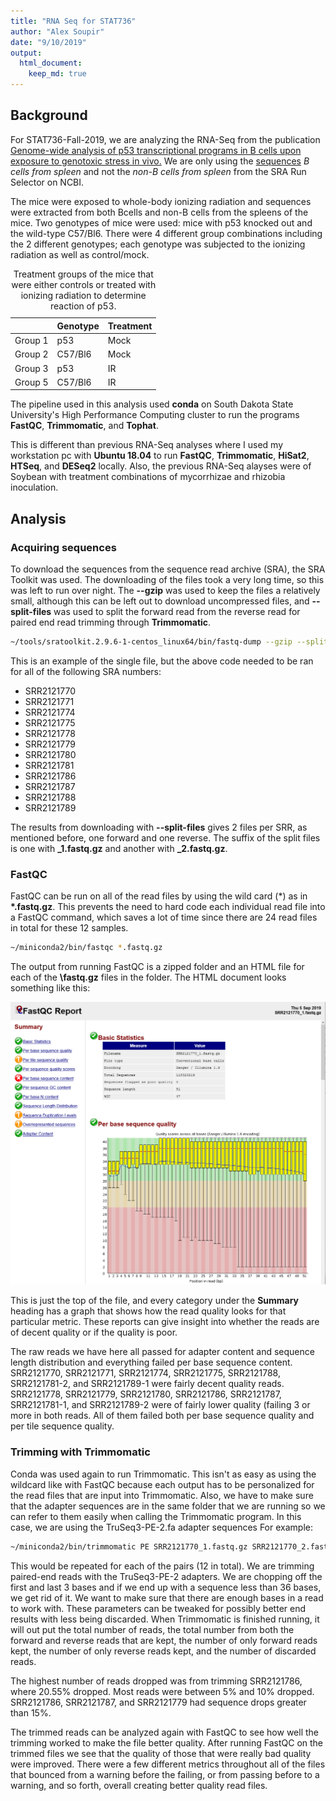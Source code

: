 ```yaml
---
title: "RNA Seq for STAT736"
author: "Alex Soupir"
date: "9/10/2019"
output: 
  html_document:
    keep_md: true
---
```




## Background

For STAT736-Fall-2019, we are analyzing the RNA-Seq from the publication [Genome-wide analysis of p53 transcriptional programs in B cells upon exposure to genotoxic stress in vivo.](https://www.ncbi.nlm.nih.gov/pubmed/26372730?dopt=Abstract) We are only using the [sequences](https://trace.ncbi.nlm.nih.gov/Traces/study/?acc=SRP061386) *B cells from spleen* and not the *non-B cells from spleen* from the SRA Run Selector on NCBI.

The mice were exposed to whole-body ionizing radiation and sequences were extracted from both Bcells and non-B cells from the spleens of the mice. Two genotypes of mice were used: mice with p53 knocked out and the wild-type C57/Bl6. There were 4 different group combinations including the 2 different genotypes; each genotype was subjected to the ionizing radiation as well as control/mock.

<table class="table" style="margin-left: auto; margin-right: auto;">
<caption>Treatment groups of the mice that were either controls or treated with ionizing radiation to determine reaction of p53.</caption>
 <thead>
  <tr>
   <th style="text-align:left;">   </th>
   <th style="text-align:left;"> Genotype </th>
   <th style="text-align:left;"> Treatment </th>
  </tr>
 </thead>
<tbody>
  <tr>
   <td style="text-align:left;"> Group 1 </td>
   <td style="text-align:left;"> p53 </td>
   <td style="text-align:left;"> Mock </td>
  </tr>
  <tr>
   <td style="text-align:left;"> Group 2 </td>
   <td style="text-align:left;"> C57/Bl6 </td>
   <td style="text-align:left;"> Mock </td>
  </tr>
  <tr>
   <td style="text-align:left;"> Group 3 </td>
   <td style="text-align:left;"> p53 </td>
   <td style="text-align:left;"> IR </td>
  </tr>
  <tr>
   <td style="text-align:left;"> Group 5 </td>
   <td style="text-align:left;"> C57/Bl6 </td>
   <td style="text-align:left;"> IR </td>
  </tr>
</tbody>
</table>

The pipeline used in this analysis used **conda** on South Dakota State University's High Performance Computing cluster to run the programs **FastQC**, **Trimmomatic**, and **Tophat**. 

This is different than previous RNA-Seq analyses where I used my workstation pc with **Ubuntu 18.04** to run **FastQC**, **Trimmomatic**, **HiSat2**, **HTSeq**, and **DESeq2** locally. Also, the previous RNA-Seq alayses were of Soybean with treatment combinations of mycorrhizae and rhizobia inoculation.

## Analysis

### Acquiring sequences

To download the sequences from the sequence read archive (SRA), the SRA Toolkit was used. The downloading of the files took a very long time, so this was left to run over night. The **--gzip** was used to keep the files a relatively small, although this can be left out to download uncompressed files, and **--split-files** was used to split the forward read from the reverse read for paired end read trimming through **Trimmomatic**.


```bash
~/tools/sratoolkit.2.9.6-1-centos_linux64/bin/fastq-dump --gzip --split-files SRR2121770
```

This is an example of the single file, but the above code needed to be ran for all of the following SRA numbers:

+ SRR2121770
+ SRR2121771
+ SRR2121774
+ SRR2121775
+ SRR2121778
+ SRR2121779
+ SRR2121780
+ SRR2121781
+ SRR2121786
+ SRR2121787
+ SRR2121788
+ SRR2121789

The results from downloading with **--split-files** gives 2 files per SRR, as mentioned before, one forward and one reverse. The suffix of the split files is one with **\_1.fastq.gz** and another with **\_2.fastq.gz**.

### FastQC

FastQC can be run on all of the read files by using the wild card (\*) as in **\*.fastq.gz**. This prevents the need to hard code each individual read file into a FastQC command, which saves a lot of time since there are 24 read files in total for these 12 samples.


```bash
~/miniconda2/bin/fastqc *.fastq.gz
```

The output from running FastQC is a zipped folder and an HTML file for each of the **\fastq.gz** files in the folder. The HTML document looks something like this:

![FastQC of Raw SRR2121770_1.fastq.gz Read](./TopFastQCRaw.PNG)

This is just the top of the file, and every category under the **Summary** heading has a graph that shows how the read quality looks for that particular metric. These reports can give insight into whether the reads are of decent quality or if the quality is poor. 

The raw reads we have here all passed for adapter content and sequence length distribution and everything failed per base sequence content. SRR2121770, SRR2121771, SRR2121774, SRR2121775, SRR2121788, SRR2121781-2, and SRR2121789-1 were fairly decent quality reads. SRR2121778, SRR2121779, SRR2121780, SRR2121786, SRR2121787, SRR2121781-1, and SRR2121789-2 were of fairly lower quality (failing 3 or more in both reads. All of them failed both per base sequence quality and per tile sequence quality. 

### Trimming with Trimmomatic

Conda was used again to run Trimmomatic. This isn't as easy as using the wildcard like with FastQC because each output has to be personalized for the read files that are input into Trimmomatic. Also, we have to make sure that the adapter sequences are in the same folder that we are running so we can refer to them easily when calling the Trimmomatic program. In this case, we are using the TruSeq3-PE-2.fa adapter sequences For example:


```bash
~/miniconda2/bin/trimmomatic PE SRR2121770_1.fastq.gz SRR2121770_2.fastq.gz 770_fp.fq.gz 770_fu.fq.gz 770_rp.fq.gz 770_ru.fq.gz ILLUMINACLIP:TruSeq3-PE-2.fa:2:30:10:2keepBothReads LEADING:3 TRALING:3 MINLEN:36 &
```

This would be repeated for each of the pairs (12 in total). We are trimming paired-end reads with the TruSeq3-PE-2 adapters. We are chopping off the first and last 3 bases and if we end up with a sequence less than 36 bases, we get rid of it. We want to make sure that there are enough bases in a read to work with. These parameters can be tweaked for possibly better end results with less being discarded. When Trimmomatic is finished running, it will out put the total number of reads, the total number from both the forward and reverse reads that are kept, the number of only forward reads kept, the number of only reverse reads kept, and the number of discarded reads.

The highest number of reads dropped was from trimming SRR2121786, where 20.55% dropped. Most reads were between 5% and 10% dropped. SRR2121786, SRR2121787, and SRR2121779 had sequence drops greater than 15%.

The trimmed reads can be analyzed again with FastQC to see how well the trimming worked to make the file better quality. After running FastQC on the trimmed files we see that the quality of those that were really bad quality were improved. There were a few different metrics throughout all of the files that bounced from a warning before the failing, or from passing before to a warning, and so forth, overall creating better quality read files.



